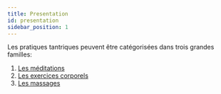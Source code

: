 ```yaml
---
title: Presentation
id: presentation
sidebar_position: 1
---
```


Les pratiques tantriques peuvent être catégorisées dans trois grandes familles:

1. [Les méditations](meditation/introduction.md)
1. [Les exercices corporels](exercises/introduction.md)
1. [Les massages](massages/introduction.md)
